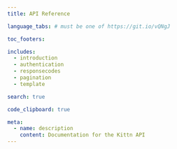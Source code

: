 ```yaml
---
title: API Reference

language_tabs: # must be one of https://git.io/vQNgJ

toc_footers:

includes:
  - introduction
  - authentication
  - responsecodes
  - pagination
  - template

search: true

code_clipboard: true

meta:
  - name: description
    content: Documentation for the Kittn API
---
```

